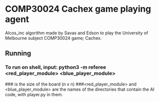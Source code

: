 # COMP30024 Cachex game playing agent

Alcos_inc algorithm made by Savas and Edson to play the University of Melbourne subject COMP30024 game; Cachex.

## Running
### To run on shell, input: python3 -m referee <n> <red_player_module> <blue_player_module>
  
###<n> is the size of the board (n x n)
###<red_player_module> and <blue_player_module> are the names of the directories that contain the AI code, with player.py in them.
  
